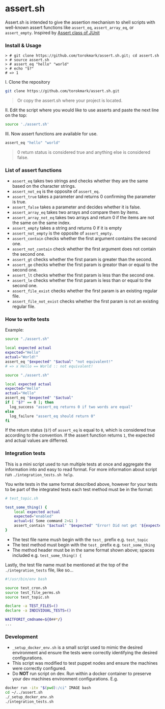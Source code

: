 # assert.sh

Assert.sh is intended to give the assertion mechanism to shell scripts with well-known assert functions like `assert_eq`, `assert_array_eq`, or `assert_empty`.
Inspired by [Assert class of JUnit](http://junit.sourceforge.net/javadoc/org/junit/Assert.html)

### Install & Usage

```
> # git clone https://github.com/torokmark/assert.sh.git; cd assert.sh
> # source assert.sh
> # assert_eq "hello" "world"
> # echo "$?"
# => 1
```

I. Clone the repository

```sh
git clone https://github.com/torokmark/assert.sh.git
```

> Or copy the assert.sh where your project is located.

II. Edit the script where you would like to use asserts and paste the next line on the top:

```sh
source './assert.sh'
```

III. Now assert functions are available for use.

```sh
assert_eq "hello" "world"
```
> 0 return status is considered true and anything else is considered false.


### List of assert functions

* `assert_eq` takes two strings and checks whether they are the same based on the character strings.
* `assert_not_eq` is the opposite of `assert_eq`.
* `assert_true` takes a parameter and returns 0 confirming the parameter is true.
* `assert_false` takes a parameter and decides whether it is false.
* `assert_array_eq` takes two arrays and compare them by items.
* `assert_array_not_eq` takes two arrays and return 0 if the items are not the same on the same index.
* `assert_empty` takes a string and returns 0 if it is empty
* `assert_not_empty` is the opposite of `assert_empty`.
* `assert_contain` checks whether the first argument contains the second one.
* `assert_not_contain` check whether the first argument does not contain the second one.
* `assert_gt` checks whether the first param is greater than the second.
* `assert_ge` checks whether the first param is greator than or equal to the second one.
* `assert_lt` checks whether the first param is less than the second one.
* `assert_le` checks whether the first param is less than or equal to the second one.
* `assert_file_exist` checks whether the first param is an existing regular file.
* `assert_file_not_exist` checks whether the first param is not an existing regular file.

### How to write tests

Example:

```sh
source "./assert.sh"

local expected actual
expected="Hello"
actual="World!"
assert_eq "$expected" "$actual" "not equivalent!"
# => x Hello == World :: not equivalent! 
```


```sh
source "./assert.sh"

local expected actual
expected="Hello"
actual="Hello"
assert_eq "$expected" "$actual"
if [ "$?" == 0 ]; then
  log_success "assert_eq returns 0 if two words are equal"
else
  log_failure "assert_eq should return 0"
fi
```

If the return status (`$?`) of `assert_eq` is equal to `0`, which is considered true according to the convention.
If the assert function returns `1`, the expected and actual values are differred.

### Integration tests

This is a mini script used to run multiple tests at once and aggregate the information into 
and easy to read format. For more information about script run `./integration_tests.sh help`.

You write tests in the same format described above, however for your tests to be part of the
integrated tests each test method must be in the format:
```bash
# test_topic.sh

test_some_thing() {
    local expected actual
    expected="enabled"
    actual=$( Some command 2>&1 )
    assert_contain "$actual" "$expected" "Error! Did not get '${expected}'."
}
```
- The test file name mush begin with the `test_` prefix e.g. `test_topic`
- The test method must begin with the `test_` prefix e.g. `test_some_thing`
- The method header must be in the same format shown above; spaces included e.g. `test_some_thing() {`

Lastly, the test file name must be mentioned at the top of the `./integration_tests` file, like so...

```bash
#!/usr/bin/env bash

source test_cron.sh
source test_file_perms.sh
source test_topic.sh

declare -a TEST_FILES=()
declare -a INDIVIDUAL_TESTS=()

WAITFORIT_cmdname=${0##*/}
...
```

### Development

- `_setup_docker_env.sh` is a small script used to mimic the desired environment and ensure the
tests were correctly identifying the desired configurations.  
- This script was modified to test puppet nodes and ensure the machines were correctly
configured. 
- Do **NOT** run script on dev. Run within a docker container to preserve
your dev machines environment configurations. E.g. 
```bash
docker run -itv "$(pwd):/ci" IMAGE bash
cd ~/../assert.sh
./_setup_docker_env.sh
./integration_tests.sh
```